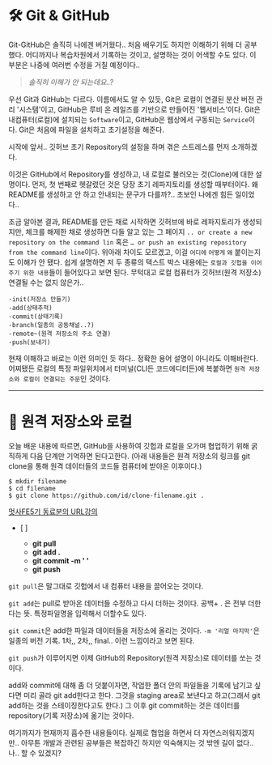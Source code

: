 # 🛠️ Git & GitHub

Git-GitHub은 솔직히 나에겐 버거웠다.. 처음 배우기도 하지만 이해하기 위해 더 공부했다. 어디까지나 복습차원에서 기록하는 것이고, 설명하는 것이 어색할 수도 있다. 이 부분은 나중에 여러번 수정을 거칠 예정이다..

>_솔직히 이해가 안 되는데요..?_

우선 Git과 GitHub는 다르다. 이름에서도 알 수 있듯, Git은 로컬이 연결된 분산 버전 관리 '시스템'이고, GitHub은 루비 온 레일즈를 기반으로 만들어진 '웹서비스'이다. Git은 내컴퓨터(로컬)에 설치되는 `Software`이고, GitHub은 웹상에서 구동되는 `Service`이다. Git은 처음에 파일을 설치하고 초기설정을 해준다.

시작에 앞서.. 깃허브 초기 Repository의 설정을 하며 겪은 스트레스를 먼저 소개하겠다.

이것은 GitHub에서 Repository를 생성하고, 내 로컬로 불러오는 것(Clone)에 대한 설명이다. 먼저, 첫 번째로 헷갈렸던 것은 당장 초기 레파지토리를 생성할 때부터이다. 왜 README를 생성하고 안 하고 안내되는 문구가 다를까?.. 초보인 나에겐 힘든 일이었다..

조금 알아본 결과, README를 만든 채로 시작하면 깃허브에 바로 레파지토리가 생성되지만, 체크를 해제한 채로 생성하면 다들 알고 있는 그 페이지 `.. or create a new repository on the command lin` 혹은 `… or push an existing repository from the command line`이다. 위아래 차이도 모르겠고, 이걸 `어디에` `어떻게` `왜` 붙이는지도 이해가 안 됐다. 쉽게 설명하면 저 두 종류의 텍스트 박스 내용에는 `로컬과 깃헙을 이어주기 위한 내용`들이 들어있다고 보면 된다. 무턱대고 로컬 컴퓨터가 깃허브(원격 저장소) 연결될 수는 없지 않은가.. 

```
-init(저장소 만들기)
-add(상태추적)
-commit(상태기록)
-branch(일종의 공동채널..?)
-remote~(원격 저장소의 주소 연결)
-push(보내기) 
```

현재 이해하고 바로는 이런 의미인 듯 하다.. 정확한 용어 설명이 아니라도 이해바란다. 어찌됐든 로컬의 특정 파일위치에서 터미널(CLI든 코드에디터든)에 복붙하면 `원격 저장소와 로컬이 연결되는 주문`인 것이다.
___

# 🔁 원격 저장소와 로컬


오늘 배운 내용에 따르면, GitHub을 사용하여 깃헙과 로컬을 오가며 협업하기 위해 굵직하게 다음 단계만 기억하면 된다고한다. (아래 내용들은 원격 저장소의 링크를 git clone을 통해 원격 데이터들의 코드들 컴퓨터에 받아온 이후이다.)

```
$ mkdir filename
$ cd filename
$ git clone https://github.com/id/clone-filename.git .
```

[멋사FE5기 동료분의 URL강의](https://velog.io/@codenest/%EA%B6%81%EA%B8%88%ED%95%B4%EC%84%9C-%EC%B0%BE%EC%95%84%EB%B3%B8-URL%EC%9D%84-%EC%9E%85%EB%A0%A5%ED%95%98%EC%84%B8%EC%9A%94-2)
- [ ]

  * __git pull__
  * __git add .__
  * __git commit -m ' '__
  * __git push__

`git pull`은 말그대로 깃헙에서 내 컴퓨터 내용을 끌어오는 것이다.

`git add`는 pull로 받아온 데이터들 수정하고 다시 더하는 것이다. 공백+ . 은 전부 더한다는 뜻. 특정파일명을 입력해서 더할수도 있다.

`git commit`은 add한 파일과 데이터들을 저장소에 올리는 것이다. `-m '리얼 마지막'`은 일종의 버전 기록. 1차,, 2차,, final.. 이런 느낌이라고 보면 된다.

`git push`가 이루어지면 이제 GitHub의 Repository(원격 저장소)로 데이터를 쏘는 것이다.

add와 commit에 대해 좀 더 덧붙이자면, 작업한 폴더 안의 파일들을 기록에 남기고 싶다면 미리 골라 git add한다고 한다. 그것을 staging area로 보낸다고 하고(그래서 git add하는 것을 스테이징한다고도 한다.) 그 이후 git commit하는 것은 데이터를 repository(기록 저장소)에 옮기는 것이다.

여기까지가 현재까지 흡수한 내용들이다. 실제로 협업을 하면서 더 자연스러워지겠지만.. 아무튼 개발과 관련된 공부들은 복잡하긴 하지만 익숙해지는 것 밖엔 길이 없다.. 나.. 할 수 있겠지?
